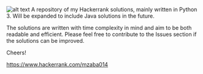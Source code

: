 ![alt text](https://d3keuzeb2crhkn.cloudfront.net/hackerrank/assets/styleguide/logo_wordmark-f5c5eb61ab0a154c3ed9eda24d0b9e31.svg)
A repository of my Hackerrank solutions, mainly written in Python 3. Will be expanded to include Java solutions in the future.

The solutions are written with time complexity in mind and aim to be both readable and efficient. Please feel free to contribute to the Issues section
if the solutions can be improved.

Cheers!

https://www.hackerrank.com/mzaba014
